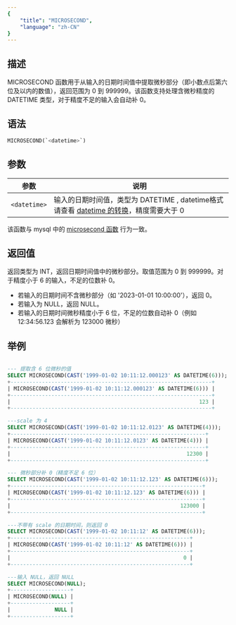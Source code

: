 ```yaml
---
{
    "title": "MICROSECOND",
    "language": "zh-CN"
}
---
```


## 描述

MICROSECOND 函数用于从输入的日期时间值中提取微秒部分（即小数点后第六位及以内的数值），返回范围为 0 到 999999。该函数支持处理含微秒精度的 DATETIME 类型，对于精度不足的输入会自动补 0。

## 语法

```sql
MICROSECOND(`<datetime>`)
```

## 参数

| 参数 | 说明 |
| ---- | ---- |
| `<datetime>` | 输入的日期时间值，类型为 DATETIME , datetime格式请查看 [datetime 的转换](../../../../../current/sql-manual/basic-element/sql-data-types/conversion/datetime-conversion)，精度需要大于 0 |


该函数与 mysql 中的 [microsecond 函数](https://dev.mysql.com/doc/refman/8.4/en/date-and-time-functions.html#function_microsecond) 行为一致。

## 返回值

返回类型为 INT，返回日期时间值中的微秒部分。取值范围为 0 到 999999。对于精度小于 6 的输入，不足的位数补 0。

- 若输入的日期时间不含微秒部分（如 '2023-01-01 10:00:00'），返回 0。
- 若输入为 NULL，返回 NULL。
- 若输入的日期时间微秒精度小于 6 位，不足的位数自动补 0（例如 12:34:56.123 会解析为 123000 微秒）

## 举例

```sql

--- 提取含 6 位微秒的值
SELECT MICROSECOND(CAST('1999-01-02 10:11:12.000123' AS DATETIME(6)));
+----------------------------------------------------------------+
| MICROSECOND(CAST('1999-01-02 10:11:12.000123' AS DATETIME(6))) |
+----------------------------------------------------------------+
|                                                            123 |
+----------------------------------------------------------------+

---scale 为 4 
SELECT MICROSECOND(CAST('1999-01-02 10:11:12.0123' AS DATETIME(4)));
+--------------------------------------------------------------+
| MICROSECOND(CAST('1999-01-02 10:11:12.0123' AS DATETIME(4))) |
+--------------------------------------------------------------+
|                                                        12300 |
+--------------------------------------------------------------+

--- 微秒部分补 0（精度不足 6 位）
SELECT MICROSECOND(CAST('1999-01-02 10:11:12.123' AS DATETIME(6)));
+-------------------------------------------------------------+
| MICROSECOND(CAST('1999-01-02 10:11:12.123' AS DATETIME(6))) |
+-------------------------------------------------------------+
|                                                      123000 |
+-------------------------------------------------------------+

---不带有 scale 的日期时间，则返回 0
SELECT MICROSECOND(CAST('1999-01-02 10:11:12' AS DATETIME(6)));
+---------------------------------------------------------+
| MICROSECOND(CAST('1999-01-02 10:11:12' AS DATETIME(6))) |
+---------------------------------------------------------+
|                                                       0 |
+---------------------------------------------------------+

---输入 NULL，返回 NULL
SELECT MICROSECOND(NULL);
+-------------------+
| MICROSECOND(NULL) |
+-------------------+
|              NULL |
+-------------------+

```
